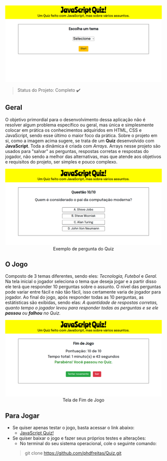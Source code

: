 <p align="center">
	<img src="imagens/home.png">
</p>

> Status do Projeto: Completo :heavy_check_mark:

## Geral
O objetivo primordial para o desenvolvimento dessa aplicação não é resolver algum problema específico ou geral, mas única e simplesmente colocar em prática os conhecimentos adquiridos em HTML, CSS e JavaScript, sendo esse último o maior foco da prática. Sobre o projeto em si, como a imagem acima sugere, se trata de um **Quiz** desenvolvido com **JavaScript**. Toda a dinâmica é criada com *Arrays*. Arrays nesse projeto são usados para "salvar" as perguntas, respostas corretas e respostas do jogador, não sendo a melhor das alternativas, mas que atende aos objetivos e requisitos do projeto, ser simples e pouco complexo.


<p align="center">
	<img src="imagens/tecnologia.png">
	<span>Exemplo de pergunta do Quiz</span>
</p>

## O Jogo
Composto de 3 temas diferentes, sendo eles: *Tecnologia, Futebol* e *Geral.* Na tela inicial o jogador seleciona o tema que deseja jogar e a partir disso ele terá que responder 10 perguntas sobre o assunto. O nível das perguntas pode variar entre fácil e não tão fácil, isso certamente varia de jogador para jogador. Ao final do jogo, após responder todas as 10 perguntas, as estátisticas são exibidas, sendo elas: _A quantidade de respostas corretas, quanto tempo o jogador levou para responder todas as perguntas e se ele **passou** ou **falhou** no Quiz._


<p align="center">
	<img src="imagens/fim-de-jogo.png">
	<span>Tela de Fim de Jogo</span>
</p>

## Para Jogar
- Se quiser apenas testar o jogo, basta acessar o link abaixo:
	- <a href="https://quiz.phdfreitas.repl.co/">JavaScript Quiz!</a>
- Se quiser baixar o jogo e fazer seus próprios testes e alterações:
	- No terminal do seu sistema operacional, cole o seguinte comando:
	> git clone https://github.com/phdfreitas/Quiz.git
